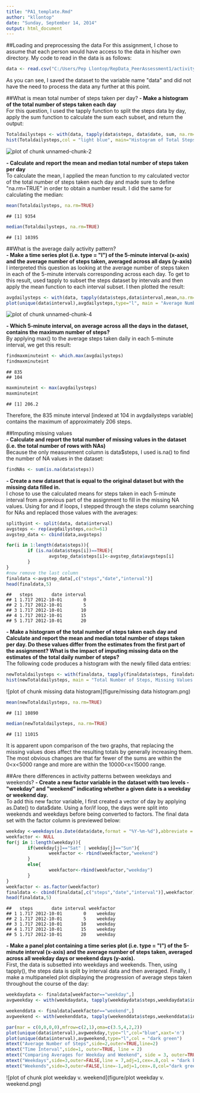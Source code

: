 ```yaml
---
title: "PA1_template.Rmd"
author: "kllontop"
date: "Sunday, September 14, 2014"
output: html_document
---
```

##Loading and preprocessing the data
For this assignment, I chose to assume that each person would have access to the data in his/her own directory. My code to read in the data is as follows:


```r
data <- read.csv("C:/Users/Pep Llontop/RepData_PeerAssessment1/activity.csv")
```
As you can see, I saved the dataset to the variable name "data" and did not have the need to process the data any further at this point.

##What is mean total number of steps taken per day?
**- Make a histogram of the total number of steps taken each day**  
For this question, I used the tapply function to split the steps data by day, apply the sum function to calculate the sum each subset, and return the output: 

```r
Totaldailysteps <- with(data, tapply(data$steps, data$date, sum, na.rm=TRUE))
hist(Totaldailysteps,col = "light blue", main="Histogram of Total Steps Per Day",xlab = "Total Steps Per Day")
```

![plot of chunk unnamed-chunk-2](figure/unnamed-chunk-2.png) 

**- Calculate and report the mean and median total number of steps taken per day**  
To calculate the mean, I applied the mean function to my calculated vector of the total number of steps taken each day and made sure to define "na.rm=TRUE" in order to obtain a number result. I did the same for calculating the median:

```r
mean(Totaldailysteps, na.rm=TRUE) 
```

```
## [1] 9354
```

```r
median(Totaldailysteps, na.rm=TRUE)
```

```
## [1] 10395
```

##What is the average daily activity pattern?  
**- Make a time series plot (i.e. type = "l") of the 5-minute interval (x-axis) and the average number of steps taken, averaged across all days (y-axis)**  
I interpreted this question as looking at the average number of steps taken in each of the 5-minute intervals corresponding across each day. To get to this result, used tapply to subset the steps dataset by intervals and then apply the mean function to each interval subset. I then plotted the result:  

```r
avgdailysteps <- with(data, tapply(data$steps,data$interval,mean,na.rm=TRUE))
plot(unique(data$interval),avgdailysteps,type="l", main = "Average Number of Steps Per Time Interval",xlab = "5-Minute Time Intervals", ylab = "Average Number of Steps")
```

![plot of chunk unnamed-chunk-4](figure/unnamed-chunk-4.png) 

**- Which 5-minute interval, on average across all the days in the dataset, contains the maximum number of steps?**  
By applying max() to the average steps taken daily in each 5-minute interval, we get this result:  

```r
findmaxminuteint <- which.max(avgdailysteps)
findmaxminuteint
```

```
## 835 
## 104
```

```r
maxminuteint <- max(avgdailysteps)
maxminuteint
```

```
## [1] 206.2
```
Therefore, the 835 minute interval [indexed at 104 in avgdailysteps variable] contains the maximum of approximately 206 steps.

##Imputing missing values  
**- Calculate and report the total number of missing values in the dataset (i.e. the total number of rows with NAs)**  
Because the only measurement column is data$steps, I used is.na() to find the number of NA values in the dataset:  

```r
findNAs <- sum(is.na(data$steps))
```

**- Create a new dataset that is equal to the original dataset but with the missing data filled in.**  
I chose to use the calculated means for steps taken in each 5-minute interval from a previous part of the assignment to fill in the missing NA values. Using for and if loops, I stepped through the steps column searching for NAs and replaced those values with the averages:  

```r
splitbyint <- split(data, data$interval)
avgsteps <- rep(avgdailysteps,each=61)
avgstep_data <- cbind(data,avgsteps)

for(i in 1:length(data$steps)){
        if (is.na(data$steps[i])==TRUE){
                avgstep_data$steps[i]<-avgstep_data$avgsteps[i]
        }
}
#now remove the last column
finaldata <-avgstep_data[,c("steps","date","interval")]
head(finaldata,5)
```

```
##   steps       date interval
## 1 1.717 2012-10-01        0
## 2 1.717 2012-10-01        5
## 3 1.717 2012-10-01       10
## 4 1.717 2012-10-01       15
## 5 1.717 2012-10-01       20
```

**- Make a histogram of the total number of steps taken each day and Calculate and report the mean and median total number of steps taken per day. Do these values differ from the estimates from the first part of the assignment? What is the impact of imputing missing data on the estimates of the total daily number of steps?**  
The following code produces a histogram with the newly filled data entries:  

```r
newTotaldailysteps <- with(finaldata, tapply(finaldata$steps, finaldata$date, sum, na.rm=TRUE))
hist(newTotaldailysteps, main = "Total Number of Steps, Missing Values Added",xlab = "Total Number of Steps",col="light blue")
```

![plot of chunk missing data histogram](figure/missing data histogram.png) 

```r
mean(newTotaldailysteps, na.rm=TRUE)
```

```
## [1] 10890
```

```r
median(newTotaldailysteps, na.rm=TRUE)
```

```
## [1] 11015
```
It is apparent upon comparison of the two graphs, that replacing the missing values does affect the resulting totals by generally increasing them. The most obvious changes are that far fewer of the sums are within the 0<x<5000 range and more are within the 10000<x<15000 range.  

##Are there differences in activity patterns between weekdays and weekends?
**- Create a new factor variable in the dataset with two levels - "weekday" and "weekend" indicating whether a given date is a weekday or weekend day.**  
To add this new factor variable, I first created a vector of day by applying as.Date() to data$date. Using a for/if loop, the days were split into weekends and weekdays before being converted to factors. The final data set with the factor column is previewed below:

```r
weekday <-weekdays(as.Date(data$date,format = "%Y-%m-%d"),abbreviate = TRUE)
weekfactor <- NULL
for(j in 1:length(weekday)){
        if(weekday[j]=="Sat" | weekday[j]=="Sun"){
                weekfactor <- rbind(weekfactor,"weekend")
        }
        else{
                weekfactor<-rbind(weekfactor,"weekday")
        }
}
weekfactor <- as.factor(weekfactor)
finaldata <- cbind(finaldata[,c("steps","date","interval")],weekfactor)
head(finaldata,5)
```

```
##   steps       date interval weekfactor
## 1 1.717 2012-10-01        0    weekday
## 2 1.717 2012-10-01        5    weekday
## 3 1.717 2012-10-01       10    weekday
## 4 1.717 2012-10-01       15    weekday
## 5 1.717 2012-10-01       20    weekday
```
**- Make a panel plot containing a time series plot (i.e. type = "l") of the 5-minute interval (x-axis) and the average number of steps taken, averaged across all weekday days or weekend days (y-axis).**  
First, the data is subsetted into weekdays and weekends. Then, using tapply(), the steps data is split by interval data and then averaged. Finally, I make a multipaneled plot displaying the progression of average steps taken throughout the course of the day:

```r
weekdaydata <- finaldata[weekfactor=="weekday",]
avgweekday <- with(weekdaydata, tapply(weekdaydata$steps,weekdaydata$interval,mean,na.rm=TRUE))

weekenddata <- finaldata[weekfactor=="weekend",]
avgweekend <- with(weekenddata, tapply(weekenddata$steps,weekenddata$interval,mean,na.rm=TRUE))

par(mar = c(0,0,0,0),mfrow=c(2,1),oma=c(3.5,4,2,2))
plot(unique(data$interval),avgweekday,type="l",col="blue",xaxt='n')
plot(unique(data$interval),avgweekend,type="l",col = "dark green")
mtext("Average Number of Steps",side=2,outer=TRUE,line=2)
mtext("Time Interval",side=1, outer=TRUE, line = 2)
mtext("Comparing Averages for Weekday and Weekend", side = 3, outer=TRUE, line = .5)
mtext("Weekdays",side=3,outer=FALSE,line = 7,adj=1,cex=.8,col = "dark blue")
mtext("Weekends",side=3,outer=FALSE,line=-1,adj=1,cex=.8,col="dark green")
```

![plot of chunk plot weekday v. weekend](figure/plot weekday v. weekend.png) 


